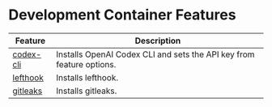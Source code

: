# Development Container Features

| Feature                              | Description                                                          |
| ------------------------------------ | -------------------------------------------------------------------- |
| [codex-cli](src/codex-cli/README.md) | Installs OpenAI Codex CLI and sets the API key from feature options. |
| [lefthook](src/lefthook/README.md)   | Installs lefthook.                                                   |
| [gitleaks](src/gitleaks/README.md)   | Installs gitleaks.                                                   |
